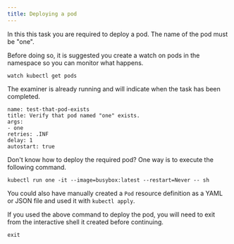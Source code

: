 ```yaml
---
title: Deploying a pod
---
```


In this this task you are required to deploy a pod. The name of the pod must be "one".

Before doing so, it is suggested you create a watch on pods in the namespace so you can monitor what happens.

```execute-2
watch kubectl get pods
```

The examiner is already running and will indicate when the task has been completed.

```examiner:execute-test
name: test-that-pod-exists
title: Verify that pod named "one" exists.
args:
- one
retries: .INF
delay: 1
autostart: true
```

Don't know how to deploy the required pod? One way is to execute the following command.

```execute
kubectl run one -it --image=busybox:latest --restart=Never -- sh
```

You could also have manually created a `Pod` resource definition as a YAML or JSON file and used it with `kubectl apply`.

If you used the above command to deploy the pod, you will need to exit from the interactive shell it created before continuing.

```execute
exit
```
